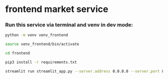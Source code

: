 # frontend market service

### Run this service via terminal and venv in dev mode:

```bash
python -m venv venv_frontend

source venv_frontend/bin/activate

cd frontend

pip3 install -r requirements.txt

streamlit run streamlit_app.py --server.address 0.0.0.0 --server.port 8501
```
